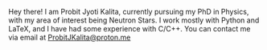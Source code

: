 Hey there! I am Probit Jyoti Kalita, currently pursuing my PhD in Physics, with my area of interest being Neutron Stars.
I work mostly with Python and LaTeX, and I have had some experience with C/C++.
You can contact me via email at <ProbitJKalita@proton.me>

<!---
PJ1612JK/PJ1612JK is a ✨ special ✨ repository because its `README.md` (this file) appears on your GitHub profile.
You can click the Preview link to take a look at your changes.
--->
